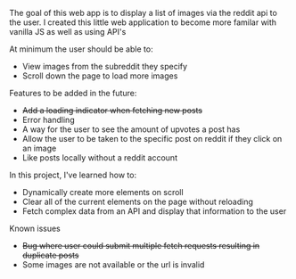 The goal of this web app is to display a list of images via the reddit api to the user.
I created this little web application to become more familar with vanilla JS as well as using API's

At minimum the user should be able to:

- View images from the subreddit they specify
- Scroll down the page to load more images

Features to be added in the future:
- ~~Add a loading indicator when fetching new posts~~
- Error handling
- A way for the user to see the amount of upvotes a post has
- Allow the user to be taken to the specific post on reddit if they click on an image
- Like posts locally without a reddit account

In this project, I've learned how to:

- Dynamically create more elements on scroll
- Clear all of the current elements on the page without reloading
- Fetch complex data from an API and display that information to the user

Known issues
- ~~Bug where user could submit multiple fetch requests resulting in duplicate posts~~
- Some images are not available or the url is invalid
